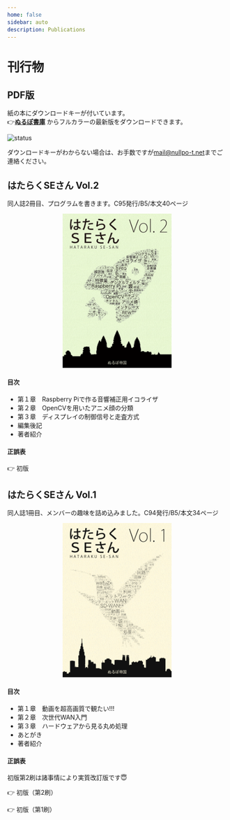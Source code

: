 ```yaml
---
home: false
sidebar: auto
description: Publications
---
```


# 刊行物

## PDF版

紙の本にダウンロードキーが付いています。  
👉[**ぬるぽ書庫**](http://dl.nullpo-t.net)
からフルカラーの最新版をダウンロードできます。

![status](https://img.shields.io/uptimerobot/status/m781260901-b23226ac554d7ae519fd90c9.svg)

ダウンロードキーがわからない場合は、お手数ですが[mail@nullpo-t.net](mailto:mail@nullpo-t.net)までご連絡ください。

## はたらくSEさん Vol.2

同人誌2冊目、プログラムを書きます。C95発行/B5/本文40ページ

<center><img src="./hse2-img-min.png" alt="hse2_cover" width="250px"/></center>

#### 目次

- 第１章　Raspberry Piで作る音響補正用イコライザ
- 第２章　OpenCVを用いたアニメ顔の分類
- 第３章　ディスプレイの制御信号と走査方式
- 編集後記
- 著者紹介


#### 正誤表

👉 初版

<!--
| 位置 | 誤 | 正 | 説明 |
| --- | --- | --- | --- |
| | | | |
-->

## はたらくSEさん Vol.1

同人誌1冊目、メンバーの趣味を詰め込みました。C94発行/B5/本文34ページ

<center><img src="./hse1-img-min.png" alt="hse1_cover" width="250px"/></center>

#### 目次

- 第１章　動画を超高画質で観たい!!!
- 第２章　次世代WAN入門
- 第３章　ハードウェアから見る丸め処理
- あとがき
- 著者紹介

#### 正誤表

初版第2刷は諸事情により実質改訂版です😇

👉 初版（第2刷）

<!--
| 位置 | 誤 | 正 | 説明 |
| --- | --- | --- | --- |
| p.1 下から2行目 | （嫁を）を | （嫁）を | 誤植 |
| p.4 下から1行目 | より大容量なります。 | より大容量になります。 | 誤植 |
| p.5 コマンド 2行目 | --crf 22 ./output.mp4 | -crf 22 ./output.mp4 | 誤植 |
| p.10 12行目 | 多くの地域ではコストに見合いません。日本やシンガポールなどインターネット回線が発達している地域では、性能が逆転することもよくあります。 | 日本やシンガポールなどインターネット回線が発達している地域では、コストに見合いません。 | 誤植 |
| p.17 注釈*16 | 出典: Viptela - Cisco | 出典: Viptelaのアーキテクチャ - Cisco | 誤植 |
| p.17 注釈*17 | e.g. vEdgeが1台増えると | vEdgeが1台増えると | 誤植 |
| p.20 小々節名 | SIer | システムインテグレータ（SIer）| 補足 |
| p.20 SIer 1行目 | 売り上げはほとんどが設置作業などの労働集約型業務と監視運用業務から成り | WANビジネスは、現地作業や監視運用などの労働集約型業務が売り上げの多くを占め | 補足 |
| p.21 注釈*1 | Field Programmable Gate Array: 論理回路の書き換えが可能なIC（ぼくのかんがえたさいきょうのCPUも作れるぞ！） | Field Programmable Gate Array: 論理回路を書き換えられるプログラマブルな集積回路（「ぼくのかんがえたさいきょうのCPU」も作れるぞ！） | 補足 |
| p.22 3行目 | 演算可能な高速回路 | 演算できる高速な回路 | 補足 |
| p.23 4行目 | 以下の章 | 次の節 | 誤植 |
| 裏表紙 バーコード2行目 | 1923055005006 | 2923055005005 | 誤植 |
-->

<div onclick="obj=document.getElementById('hse1-1_1-eratta').style; obj.display=(obj.display=='none')?'block':'none';">
<a style="cursor:pointer;">👉 初版（第1刷）</a>
</div>
<div id="hse1-1_1-eratta" style="display:none;clear:both;">
<table>
  <tr>
    <th>位置</th>
    <th>誤</th>
    <th>正</th>
    <th>説明</th>
  </tr>
  <tr>
    <td>p.1 下から2行目</td>
    <td>（嫁を）を</td>
    <td>（嫁）を</td>
    <td>誤植</td>
  </tr>
  <tr>
    <td>p.4 下から1行目</td>
    <td>より大容量なります。</td>
    <td>より大容量になります。</td>
    <td>誤植</td>
  </tr>
  <tr>
    <td>p.5 コマンド 2行目</td>
    <td>--crf 22 ./output.mp4</td>
    <td>-crf 22 ./output.mp4</td>
    <td>誤植</td>
  </tr>
  <tr>
    <td>p.10 12行目</td>
    <td>多くの地域ではコストに見合いません。日本やシンガポールなどインターネット回線が発達している地域では、性能が逆転することもよくあります。</td>
    <td>日本やシンガポールなどインターネット回線が発達している地域では、コストに見合いません。</td>
    <td>誤植</td>
  </tr>
  <tr>
    <td>p.17 注釈*16</td>
    <td>出典: Viptela - Cisco</td>
    <td>出典: Viptelaのアーキテクチャ - Cisco</td>
    <td>誤植</td>
  </tr>
  <tr>
    <td>p.17 注釈*17</td>
    <td>e.g. vEdgeが1台増えると</td>
    <td>vEdgeが1台増えると</td>
    <td>誤植</td>
  </tr>
  <tr>
    <td>p.20 小々節名</td>
    <td>SIer</td>
    <td>システムインテグレータ（SIer）</td>
    <td>補足</td>
  </tr>
  <tr>
    <td>p.20 SIer 1行目</td>
    <td>売り上げはほとんどが設置作業などの労働集約型業務と監視運用業務から成り</td>
    <td>WANビジネスは、現地作業や監視運用などの労働集約型業務が売り上げの多くを占め</td>
    <td>補足</td>
  </tr>
  <tr>
    <td>p.21 注釈*1</td>
    <td>Field Programmable Gate Array: 論理回路の書き換えが可能なIC（ぼくのかんがえたさいきょうのCPUも作れるぞ！）</td>
    <td>Field Programmable Gate Array: 論理回路を書き換えられるプログラマブルな集積回路（「ぼくのかんがえたさいきょうのCPU」も作れるぞ！）</td>
    <td>補足</td>
  </tr>
  <tr>
    <td>p.22 3行目</td>
    <td>演算可能な高速回路</td>
    <td>演算できる高速な回路</td>
    <td>補足</td>
  </tr>
  <tr>
    <td>p.23 4行目</td>
    <td>以下の章</td>
    <td>次の節</td>
    <td>誤植</td>
  </tr>
  <tr>
    <td>裏表紙 バーコード2行目</td>
    <td>1923055005006</td>
    <td>2923055005005</td>
    <td>誤植</td>
  </tr>
</table>
</div>

